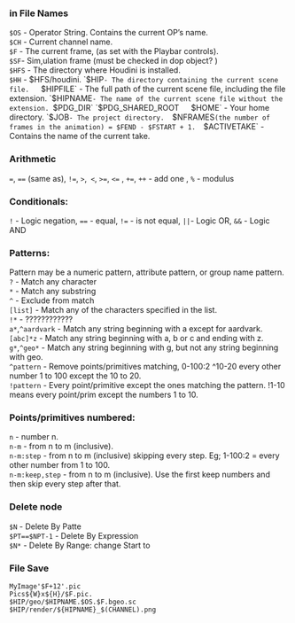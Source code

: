 
### in File Names
`$OS` - Operator String. Contains the current OP’s name.   
`$CH` - Current channel name.   
`$F` - The current frame, (as set with the Playbar controls).  
`$SF`- Sim,ulation frame (must be checked in dop object? )   
`$HFS` - The directory where Houdini is installed.    
`$HH` - $HFS/houdini.   
`$HIP` - The directory containing the current scene file.   
`$HIPFILE` - The full path of the current scene file, including the file extension.   
`$HIPNAME` - The name of the current scene file without the extension. 
`$PDG_DIR`   
`$PDG_SHARED_ROOT`  
`$HOME` - Your home directory.  
`$JOB` - The project directory.  
`$NFRAMES` (the number of frames in the animation) = $FEND - $FSTART + 1.  
`$ACTIVETAKE` - Contains the name of the current take.   

### Arithmetic 
`=`, `==` (same as), `!=`, `>`,` <`, `>=`, `<=` , `+=`, `++` - add one , `%` - modulus  

### Conditionals:
`!` - Logic negation,
`==` - equal,
`!=` - is not equal,
`||`- Logic OR,
`&&` - Logic AND
### Patterns:
Pattern may be a numeric pattern, attribute pattern, or group name pattern.
`?` -  Match any character  
`*` - Match any substring  
`^` - Exclude from match  
`[list]` - Match any of the characters specified in the list.  
`!*` - ????????????  
`a*`,`^aardvark` - Match any string beginning with a except for aardvark.    
`[abc]*z` - Match any string beginning with a, b or c and ending with z.    
`g*`,`^geo*` - Match any string beginning with g, but not any string beginning with geo.    
`^pattern` - Remove points/primitives matching, 0-100:2 ^10-20 every other number 1 to 100 except the 10 to 20.  
`!pattern` - Every point/primitive except the ones matching the pattern. !1-10 means every point/prim except the numbers 1 to 10.   

### Points/primitives numbered:
`n` - number n.   
`n-m` - from n to m (inclusive).   
`n-m:step` - from n to m (inclusive) skipping every step. Eg; 1-100:2 = every other number from 1 to 100.    
`n-m:keep,step` - from n to m (inclusive). Use the first keep numbers and then skip every step after that.    

### Delete node
`$N` - Delete By Patte  
`$PT==$NPT-1` - Delete By Expression    
`$N*` - Delete By Range: change Start to  

### File Save  
```MyImage'$F+12'.pic```   
```Pics${W}x${H}/$F.pic.  ```   
```$HIP/geo/$HIPNAME.$OS.$F.bgeo.sc```   
```$HIP/render/${HIPNAME}_$(CHANNEL).png```  
